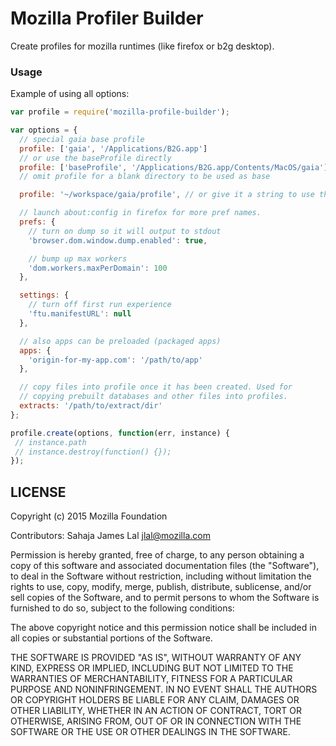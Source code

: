 # Mozilla Profiler Builder

Create profiles for mozilla runtimes (like firefox or b2g desktop).

### Usage

Example of using all options:

``` js
var profile = require('mozilla-profile-builder');

var options = {
  // special gaia base profile
  profile: ['gaia', '/Applications/B2G.app']
  // or use the baseProfile directly
  profile: ['baseProfile', '/Applications/B2G.app/Contents/MacOS/gaia'],
  // omit profile for a blank directory to be used as base

  profile: '~/workspace/gaia/profile', // or give it a string to use this profile only (no copying)

  // launch about:config in firefox for more pref names.
  prefs: {
    // turn on dump so it will output to stdout
    'browser.dom.window.dump.enabled': true,

    // bump up max workers
    'dom.workers.maxPerDomain': 100
  },

  settings: {
    // turn off first run experience
    'ftu.manifestURL': null
  },

  // also apps can be preloaded (packaged apps)
  apps: {
    'origin-for-my-app.com': '/path/to/app'
  },

  // copy files into profile once it has been created. Used for
  // copying prebuilt databases and other files into profiles.
  extracts: '/path/to/extract/dir'
};

profile.create(options, function(err, instance) {
 // instance.path
 // instance.destroy(function() {});
});


```



## LICENSE

Copyright (c) 2015 Mozilla Foundation

Contributors: Sahaja James Lal jlal@mozilla.com

Permission is hereby granted, free of charge, to any person obtaining a
copy of this software and associated documentation files (the
"Software"), to deal in the Software without restriction, including
without limitation the rights to use, copy, modify, merge, publish,
distribute, sublicense, and/or sell copies of the Software, and to
permit persons to whom the Software is furnished to do so, subject to
the following conditions:

The above copyright notice and this permission notice shall be included
in all copies or substantial portions of the Software.

THE SOFTWARE IS PROVIDED "AS IS", WITHOUT WARRANTY OF ANY KIND, EXPRESS
OR IMPLIED, INCLUDING BUT NOT LIMITED TO THE WARRANTIES OF
MERCHANTABILITY, FITNESS FOR A PARTICULAR PURPOSE AND NONINFRINGEMENT.
IN NO EVENT SHALL THE AUTHORS OR COPYRIGHT HOLDERS BE LIABLE FOR ANY
CLAIM, DAMAGES OR OTHER LIABILITY, WHETHER IN AN ACTION OF CONTRACT,
TORT OR OTHERWISE, ARISING FROM, OUT OF OR IN CONNECTION WITH THE
SOFTWARE OR THE USE OR OTHER DEALINGS IN THE SOFTWARE.
